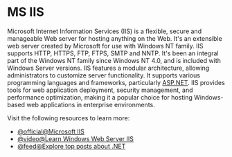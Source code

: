 # MS IIS

Microsoft Internet Information Services (IIS) is a flexible, secure and manageable Web server for hosting anything on the Web. It's an extensible web server created by Microsoft for use with Windows NT family. IIS supports HTTP, HTTPS, FTP, FTPS, SMTP and NNTP. It's been an integral part of the Windows NT family since Windows NT 4.0, and is included with Windows Server versions. IIS features a modular architecture, allowing administrators to customize server functionality. It supports various programming languages and frameworks, particularly [ASP.NET](http://ASP.NET). IIS provides tools for web application deployment, security management, and performance optimization, making it a popular choice for hosting Windows-based web applications in enterprise environments.

Visit the following resources to learn more:

- [@official@Microsoft IIS](https://www.iis.net/)
- [@video@Learn Windows Web Server IIS](https://www.youtube.com/watch?v=1VdxPWwtISA)
- [@feed@Explore top posts about .NET](https://app.daily.dev/tags/.net?ref=roadmapsh)